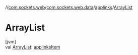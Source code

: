 //[com.sockets.web](../../../index.md)/[com.sockets.web.data](../index.md)/[applinks](index.md)/[ArrayList](-array-list.md)

# ArrayList

[jvm]\
val [ArrayList](-array-list.md): [applinksItem](../applinks-item/index.md)
